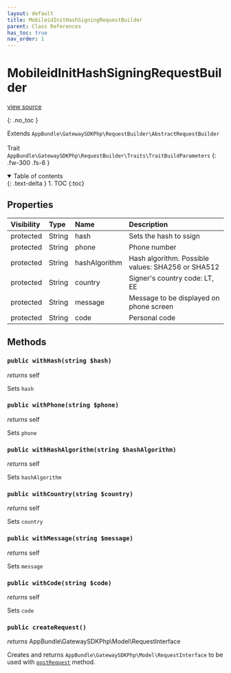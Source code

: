 ```yaml
---
layout: default
title: MobileidInitHashSigningRequestBuilder
parent: Class References
has_toc: true
nav_order: 1
---
```


# MobileidInitHashSigningRequestBuilder
[view source](https://github.com/Mark-Sign/gateway-sdk-php/blob/master/src/RequestBuilder/MobileidInitHashSigningRequestBuilder.php)

{: .no_toc }

Extends `AppBundle\GatewaySDKPhp\RequestBuilder\AbstractRequestBuilder` <br><br> Trait `AppBundle\GatewaySDKPhp\RequestBuilder\Traits\TraitBuildParameters`
{: .fw-300 .fs-6 }

<details open markdown="block">
  <summary>
    Table of contents
  </summary>
  {: .text-delta }
1. TOC
{:toc}
</details>

## Properties

| Visibility | Type | Name | Description |
| :--- | :--- | :--- | :--- |
| protected | String | hash | Sets the hash to ssign |
| protected | String | phone | Phone number |
| protected | String | hashAlgorithm | Hash algorithm. Possible values: SHA256 or SHA512 |
| protected | String | country | Signer's country code: LT, EE |
| protected | String | message | Message to be displayed on phone screen |
| protected | String | code | Personal code |


## Methods

### `public withHash(string $hash)`

*returns* self

Sets `hash`

### `public withPhone(string $phone)`

*returns* self

Sets `phone`

### `public withHashAlgorithm(string $hashAlgorithm)`

*returns* self

Sets `hashAlgorithm`

### `public withCountry(string $country)`

*returns* self

Sets `country`

### `public withMessage(string $message)`

*returns* self

Sets `message`

### `public withCode(string $code)`

*returns* self

Sets `code`

### `public createRequest()`

*returns* AppBundle\GatewaySDKPhp\Model\RequestInterface

Creates and returns `AppBundle\GatewaySDKPhp\Model\RequestInterface` to be used with [`postRequest`](/class-ref/GatewaySDKPhp/ConnectorInterface.html#public-postrequestappbundlegatewaysdkphpmodelrequestinterface-request) method.

